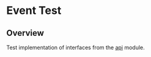 # Event Test

## Overview

Test implementation of interfaces from the [api](../api) module. 

<!-- Explanation of this module's responsibilities. -->
